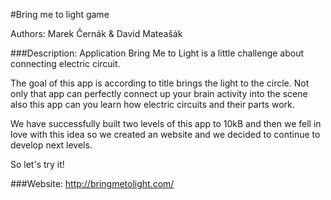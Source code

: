 #Bring me to light game

Authors: Marek Černák & David Mateašák

###Description: 
Application Bring Me to Light is a little challenge about connecting electric circuit.

The goal of this app is according to title brings the light to the circle. Not only that app can perfectly connect up your brain activity into the scene also this app can you learn how electric circuits and their parts work.

We have successfully built two levels of this app to 10kB and then we fell in love with this idea so we created an website and we decided to continue to develop next levels. 

So let's try it!

###Website: http://bringmetolight.com/
